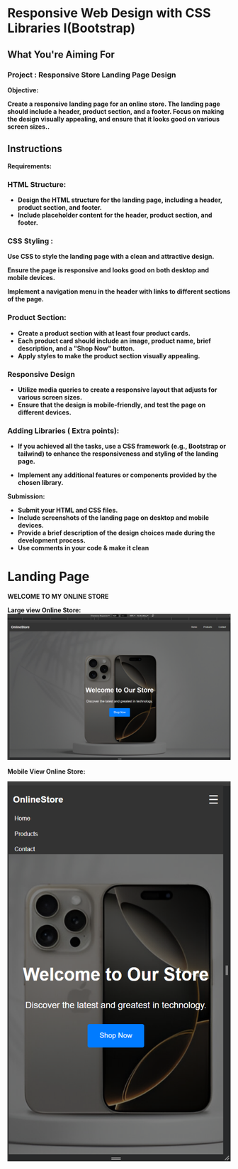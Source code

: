 # Responsive Web Design with CSS Libraries I(Bootstrap)

## What You're Aiming For

### Project : Responsive Store Landing Page Design

<strong>Objective:<strong>

Create a responsive landing page for an online store. The landing page should include a header, product section, and a footer. Focus on making the design visually appealing, and ensure that it looks good on various screen sizes..


## Instructions

<strong>Requirements:<strong>

### HTML Structure:

- Design the HTML structure for the landing page, including a header, product section, and footer.
- Include placeholder content for the header, product section, and footer.
  
### CSS Styling :

Use CSS to style the landing page with a clean and attractive design.

Ensure the page is responsive and looks good on both desktop and mobile devices.

Implement a navigation menu in the header with links to different sections of the page.

### Product Section:

- Create a product section with at least four product cards.
- Each product card should include an image, product name, brief description, and a "Shop Now" button.
- Apply styles to make the product section visually appealing.
  
### Responsive Design

- Utilize media queries to create a responsive layout that adjusts for various screen sizes.
- Ensure that the design is mobile-friendly, and test the page on different devices.
  
### Adding Libraries ( Extra points):

- If you achieved all the tasks, use a CSS framework (e.g., Bootstrap or tailwind) to enhance the responsiveness and styling of the landing page.

 
- Implement any additional features or components provided by the chosen library.
  
<strong>Submission:<strong>

- Submit your HTML and CSS files.
- Include screenshots of the landing page on desktop and mobile devices.
- Provide a brief description of the design choices made during the development process.
- Use  comments in your code & make it clean
# Landing Page
WELCOME TO MY ONLINE STORE 

Large view Online Store:
![Large view image](https://github.com/BENLAKHDHER/Landing_page/blob/main/large%20view.png)

Mobile View Online Store:

![Mobile view image](https://github.com/BENLAKHDHER/Landing_page/blob/main/mobile%20view%20.png)
